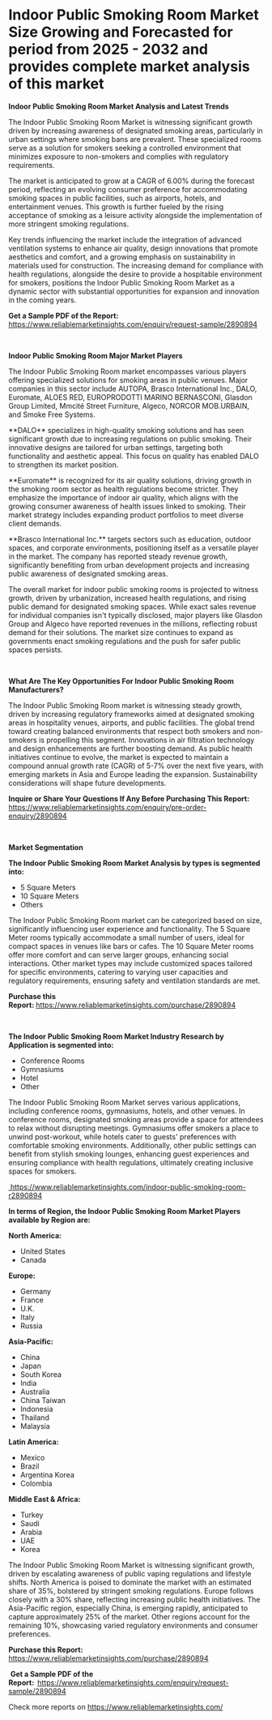<p><h1>Indoor Public Smoking Room Market Size Growing and Forecasted for period from 2025 - 2032 and provides complete market analysis of this market</h1></p><p><strong>Indoor Public Smoking Room Market Analysis and Latest Trends</strong></p>
<p><p>The Indoor Public Smoking Room Market is witnessing significant growth driven by increasing awareness of designated smoking areas, particularly in urban settings where smoking bans are prevalent. These specialized rooms serve as a solution for smokers seeking a controlled environment that minimizes exposure to non-smokers and complies with regulatory requirements. </p><p>The market is anticipated to grow at a CAGR of 6.00% during the forecast period, reflecting an evolving consumer preference for accommodating smoking spaces in public facilities, such as airports, hotels, and entertainment venues. This growth is further fueled by the rising acceptance of smoking as a leisure activity alongside the implementation of more stringent smoking regulations. </p><p>Key trends influencing the market include the integration of advanced ventilation systems to enhance air quality, design innovations that promote aesthetics and comfort, and a growing emphasis on sustainability in materials used for construction. The increasing demand for compliance with health regulations, alongside the desire to provide a hospitable environment for smokers, positions the Indoor Public Smoking Room Market as a dynamic sector with substantial opportunities for expansion and innovation in the coming years.</p></p>
<p><strong>Get a Sample PDF of the Report:&nbsp;</strong> <a href="https://www.reliablemarketinsights.com/enquiry/request-sample/2890894?utm_campaign=1558&utm_medium=2&utm_source=Github&utm_content=ia&utm_term=14032025&utm_id=indoor-public-smoking-room">https://www.reliablemarketinsights.com/enquiry/request-sample/2890894</a></p>
<p>&nbsp;</p>
<p><strong>Indoor Public Smoking Room Major Market Players</strong></p>
<p><p>The Indoor Public Smoking Room market encompasses various players offering specialized solutions for smoking areas in public venues. Major companies in this sector include AUTOPA, Brasco International Inc., DALO, Euromate, ALOES RED, EUROPRODOTTI MARINO BERNASCONI, Glasdon Group Limited, Mmcité Street Furniture, Algeco, NORCOR MOB.URBAIN, and Smoke Free Systems.</p><p>**DALO** specializes in high-quality smoking solutions and has seen significant growth due to increasing regulations on public smoking. Their innovative designs are tailored for urban settings, targeting both functionality and aesthetic appeal. This focus on quality has enabled DALO to strengthen its market position.</p><p>**Euromate** is recognized for its air quality solutions, driving growth in the smoking room sector as health regulations become stricter. They emphasize the importance of indoor air quality, which aligns with the growing consumer awareness of health issues linked to smoking. Their market strategy includes expanding product portfolios to meet diverse client demands.</p><p>**Brasco International Inc.** targets sectors such as education, outdoor spaces, and corporate environments, positioning itself as a versatile player in the market. The company has reported steady revenue growth, significantly benefiting from urban development projects and increasing public awareness of designated smoking areas.</p><p>The overall market for indoor public smoking rooms is projected to witness growth, driven by urbanization, increased health regulations, and rising public demand for designated smoking spaces. While exact sales revenue for individual companies isn't typically disclosed, major players like Glasdon Group and Algeco have reported revenues in the millions, reflecting robust demand for their solutions. The market size continues to expand as governments enact smoking regulations and the push for safer public spaces persists.</p></p>
<p>&nbsp;</p>
<p><strong>What Are The Key Opportunities For Indoor Public Smoking Room Manufacturers?</strong></p>
<p><p>The Indoor Public Smoking Room market is witnessing steady growth, driven by increasing regulatory frameworks aimed at designated smoking areas in hospitality venues, airports, and public facilities. The global trend toward creating balanced environments that respect both smokers and non-smokers is propelling this segment. Innovations in air filtration technology and design enhancements are further boosting demand. As public health initiatives continue to evolve, the market is expected to maintain a compound annual growth rate (CAGR) of 5-7% over the next five years, with emerging markets in Asia and Europe leading the expansion. Sustainability considerations will shape future developments.</p></p>
<p><strong>Inquire or Share Your Questions If Any Before Purchasing This Report:</strong> <a href="https://www.reliablemarketinsights.com/enquiry/pre-order-enquiry/2890894?utm_campaign=1558&utm_medium=2&utm_source=Github&utm_content=ia&utm_term=14032025&utm_id=indoor-public-smoking-room">https://www.reliablemarketinsights.com/enquiry/pre-order-enquiry/2890894</a></p>
<p>&nbsp;</p>
<p><strong>Market Segmentation</strong></p>
<p><strong>The Indoor Public Smoking Room Market Analysis by types is segmented into:</strong></p>
<p><ul><li>5 Square Meters</li><li>10 Square Meters</li><li>Others</li></ul></p>
<p><p>The Indoor Public Smoking Room market can be categorized based on size, significantly influencing user experience and functionality. The 5 Square Meter rooms typically accommodate a small number of users, ideal for compact spaces in venues like bars or cafes. The 10 Square Meter rooms offer more comfort and can serve larger groups, enhancing social interactions. Other market types may include customized spaces tailored for specific environments, catering to varying user capacities and regulatory requirements, ensuring safety and ventilation standards are met.</p></p>
<p><strong>Purchase this Report:&nbsp;</strong><a href="https://www.reliablemarketinsights.com/purchase/2890894?utm_campaign=1558&utm_medium=2&utm_source=Github&utm_content=ia&utm_term=14032025&utm_id=indoor-public-smoking-room">https://www.reliablemarketinsights.com/purchase/2890894</a></p>
<p>&nbsp;</p>
<p><strong>The Indoor Public Smoking Room Market Industry Research by Application is segmented into:</strong></p>
<p><ul><li>Conference Rooms</li><li>Gymnasiums</li><li>Hotel</li><li>Other</li></ul></p>
<p><p>The Indoor Public Smoking Room Market serves various applications, including conference rooms, gymnasiums, hotels, and other venues. In conference rooms, designated smoking areas provide a space for attendees to relax without disrupting meetings. Gymnasiums offer smokers a place to unwind post-workout, while hotels cater to guests' preferences with comfortable smoking environments. Additionally, other public settings can benefit from stylish smoking lounges, enhancing guest experiences and ensuring compliance with health regulations, ultimately creating inclusive spaces for smokers.</p></p>
<p><a href="https://www.reliablemarketinsights.com/indoor-public-smoking-room-r2890894?utm_campaign=1558&utm_medium=2&utm_source=Github&utm_content=ia&utm_term=14032025&utm_id=indoor-public-smoking-room">&nbsp;https://www.reliablemarketinsights.com/indoor-public-smoking-room-r2890894</a></p>
<p><strong>In terms of Region, the Indoor Public Smoking Room Market Players available by Region are:</strong></p>
<p>
    <p> <strong> North America: </strong>
        <ul>
            <li>United States</li>
            <li>Canada</li>
        </ul>
        </p> 
    <p> <strong> Europe: </strong>
        <ul>
            <li>Germany</li>
            <li>France</li>
            <li>U.K.</li>
            <li>Italy</li>
            <li>Russia</li>
        </ul>
        </p> 
    <p> <strong> Asia-Pacific: </strong>
        <ul>
            <li>China</li>
            <li>Japan</li>
            <li>South Korea</li>
            <li>India</li>
            <li>Australia</li>
            <li>China Taiwan</li>
            <li>Indonesia</li>
            <li>Thailand</li>
            <li>Malaysia</li>
        </ul>
        </p> 
    <p> <strong> Latin America: </strong>
        <ul>
            <li>Mexico</li>
            <li>Brazil</li>
            <li>Argentina Korea</li>
            <li>Colombia</li>
        </ul>
        </p> 
    <p> <strong> Middle East & Africa: </strong>
        <ul>
            <li>Turkey</li>
            <li>Saudi</li>
            <li>Arabia</li>
            <li>UAE</li>
            <li>Korea</li>
        </ul>
    </p>
    </p>
<p><p>The Indoor Public Smoking Room Market is witnessing significant growth, driven by escalating awareness of public vaping regulations and lifestyle shifts. North America is poised to dominate the market with an estimated share of 35%, bolstered by stringent smoking regulations. Europe follows closely with a 30% share, reflecting increasing public health initiatives. The Asia-Pacific region, especially China, is emerging rapidly, anticipated to capture approximately 25% of the market. Other regions account for the remaining 10%, showcasing varied regulatory environments and consumer preferences.</p></p>
<p><strong>Purchase this Report: </strong><a href="https://www.reliablemarketinsights.com/purchase/2890894?utm_campaign=1558&utm_medium=2&utm_source=Github&utm_content=ia&utm_term=14032025&utm_id=indoor-public-smoking-room">https://www.reliablemarketinsights.com/purchase/2890894</a></p>
<p>&nbsp;<strong>Get a Sample PDF of the Report:&nbsp;&nbsp;</strong><a href="https://www.reliablemarketinsights.com/enquiry/request-sample/2890894?utm_campaign=1558&utm_medium=2&utm_source=Github&utm_content=ia&utm_term=14032025&utm_id=indoor-public-smoking-room">https://www.reliablemarketinsights.com/enquiry/request-sample/2890894</a></p>
<p><strong></strong></p>
<p>Check more reports on <a href="https://www.reliablemarketinsights.com/?utm_campaign=1558&utm_medium=2&utm_source=Github&utm_content=ia&utm_term=14032025&utm_id=indoor-public-smoking-room">https://www.reliablemarketinsights.com/</a></p>